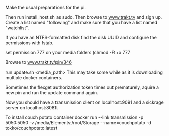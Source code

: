 Make the usual preparations for the pi.

Then run install_host.sh as sudo.
Then browse to www.trakt.tv and sign up. Create a list named "following" and make sure that you have a list named "watchlist".

If you have an NTFS-formatted disk find the disk UUID and configure the permissions with fstab.

set permission 777 on your media folders (chmod -R +x 777 <path>

Browse to www.trakt.tv/pin/346

run update.sh <media_path> <trakt pin>
This may take some while as it is downloading multiple docker containers.

Sometimes the flexget authorization token times out prematurely, aquire a new pin and run the update command again.

Now you should have a transmission client on localhost:9091 and a sickrage server on localhost:8081.

To install couch potato container
docker run --link transmission -p 5050:5050 -v /media/Elements:/root/Storage --name=couchpotato -d tokko/couchpotato:latest

